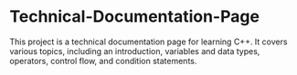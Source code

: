 # Technical-Documentation-Page
This project is a technical documentation page for learning C++. It covers various topics, including an introduction, variables and data types, operators, control flow, and condition statements.
